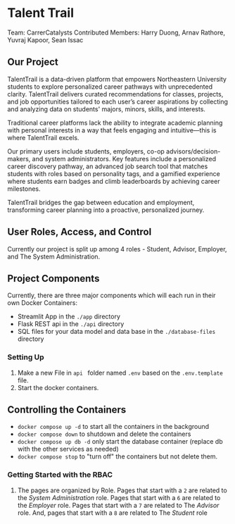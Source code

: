 # Talent Trail
Team: CarrerCatalysts
Contributed Members: Harry Duong, Arnav Rathore, Yuvraj Kapoor, Sean Issac

## Our Project

TalentTrail is a data-driven platform that empowers Northeastern University students 
to explore personalized career pathways with unprecedented clarity. 
TalentTrail delivers curated recommendations for classes, projects, and job opportunities 
tailored to each user’s career aspirations by collecting and analyzing data 
on students' majors, minors, skills, and interests. 
    
Traditional career platforms lack the ability to integrate academic planning with personal interests
in a way that feels engaging and intuitive—this is where TalentTrail excels.
    
Our primary users include students, employers, co-op advisors/decision-makers, and system administrators. 
Key features include a personalized career discovery pathway, 
an advanced job search tool that matches students with roles based on personality tags, 
and a gamified experience where students earn badges and climb leaderboards by achieving career milestones. 
    
TalentTrail bridges the gap between education and employment, 
transforming career planning into a proactive, personalized journey.

## User Roles, Access, and Control

Currently our project is split up among 4 roles - Student, Advisor, Employer, and The System Administration.

## Project Components

Currently, there are three major components which will each run in their own Docker Containers:

- Streamlit App in the `./app` directory
- Flask REST api in the `./api` directory
- SQL files for your data model and data base in the `./database-files` directory

### Setting Up

1. Make a new File in `api ` folder named `.env` based on the `.env.template` file.
1. Start the docker containers. 

## Controlling the Containers

- `docker compose up -d` to start all the containers in the background
- `docker compose down` to shutdown and delete the containers
- `docker compose up db -d` only start the database container (replace db with the other services as needed)
- `docker compose stop` to "turn off" the containers but not delete them. 

### Getting Started with the RBAC 

1. The pages are organized by Role.  Pages that start with a `2` are related to the *System Administration* role.  Pages that start with a `6` are related to the *Employer* role.  Pages that start with a `7` are related to The *Advisor* role. And, pages that start with a `8` are related to The *Student* role 